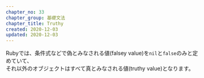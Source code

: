 ```yaml
---
chapter_no: 33
chapter_group: 基礎文法
chapter_title: Truthy
created: 2020-12-03
updated: 2020-12-03
---
```

Rubyでは、条件式などで偽とみなされる値(falsey value)を`nil`と`false`のみと定めていて、  
それ以外のオブジェクトはすべて真とみなされる値(truthy value)となります。
